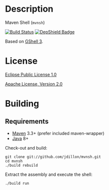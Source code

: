 <!--

    Copyright (c) 2009-present the original author or authors.

    All rights reserved. This program and the accompanying materials
    are made available under the terms of the Eclipse Public License v1.0
    and Apache License v2.0 which accompanies this distribution.

    The Eclipse Public License is available at
      http://www.eclipse.org/legal/epl-v10.html

    The Apache License v2.0 is available at
      http://www.apache.org/licenses/LICENSE-2.0.html

    You may elect to redistribute this code under either of these licenses.

-->
# Description

Maven Shell (`mvnsh`)

[![Build Status](https://travis-ci.org/jdillon/mvnsh.svg?branch=master)](https://travis-ci.org/jdillon/mvnsh)
[![DepShield Badge](https://depshield.sonatype.org/badges/jdillon/mvnsh/depshield.svg)](https://depshield.github.io)

Based on [GShell 3](https://github.com/jdillon/gshell).

# License

[Eclipse Public License 1.0](http://www.eclipse.org/org/documents/epl-v10.html)

[Apache License, Version 2.0](http://www.apache.org/licenses/LICENSE-2.0.txt)

# Building

## Requirements

* [Maven](http://maven.apache.org) 3.3+ (prefer included maven-wrapper)
* [Java](http://java.oracle.com/) 8+

Check-out and build:

    git clone git://github.com/jdillon/mvnsh.git
    cd mvnsh
    ./build rebuild

Extract the assembly and execute the shell:

    ./build run
